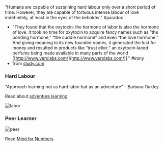 <!-- title: Labor of Love -->

"Humans are capable of sustaining hard labour only over a  short period of time. However, they are capable of tortuous intense labour of love indefinitely, at least in the eyes of the beholder."  #paradox 

  - "They found that the oxytocin: the hormone of labor is also the hormone of love. It took no time for oxytocin to acquire fancy names such as “the bonding hormone,” “the cuddle hormone” and even “the love hormone.” And giving meaning to its new founded names, it generated the lust for money and resulted in products like “trust elixir,” an oxytocin-laced perfume being made available in many parts of the world [[http://www.verolabs.com/](http://www.verolabs.com/)]." _#irony_
  - from [study.com](https://study.com/academy/lesson/adventure-learning-definition-benefits.html#:~:text=Lesson%20Summary-,Adventure%20learning%20is%20an%20approach%20to%20instructional%20design%20that%20actively,students%20reflect%20upon%20the%20experience)



### Hard Labour

"Approach learning not as hard labor but as an adventure" - Barbara Oakley

Read about [adventure learning](https://study.com/academy/lesson/adventure-learning-definition-benefits.html#:~:text=Lesson%20Summary-,Adventure%20learning%20is%20an%20approach%20to%20instructional%20design%20that%20actively,students%20reflect%20upon%20the%20experience)

![labor](https://files.gitter.im/581c97cbd73408ce4f339dc2/9J3t/Screenshot-2020-10-06-at-14.28.09.png)

### Peer Learner

![peer](https://files.gitter.im/581c97cbd73408ce4f339dc2/FDqt/image.png) 

Read [Mind for Numbers](http://yahoorsir.org.uk/stuff/barbara-oakley-a-mind-for-numbers-how-to-excel-at-math-and-science-even-if-you-flunked-algebra.pdf)


